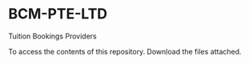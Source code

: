 # BCM-PTE-LTD
Tuition Bookings Providers

To access the contents of this repository. Download the files attached.
